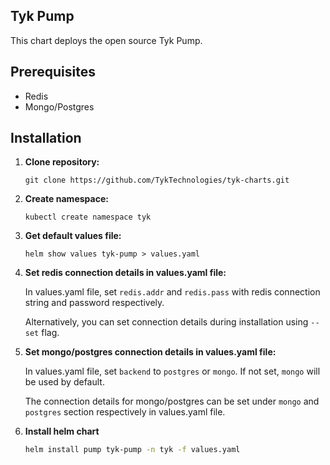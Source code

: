 ## Tyk Pump
This chart deploys the open source Tyk Pump. 

## Prerequisites
- Redis 
- Mongo/Postgres 


## Installation
1. **Clone repository:**
    ```
    git clone https://github.com/TykTechnologies/tyk-charts.git
    ```

2. **Create namespace:**
    ```
    kubectl create namespace tyk 
    ```

3. **Get default values file:**
    ```
    helm show values tyk-pump > values.yaml
    ```

4. **Set redis connection details in values.yaml file:**

    In values.yaml file, set `redis.addr` and `redis.pass` with redis connection string and password respectively.

    Alternatively, you can set connection details during installation using `--set` flag.

5. **Set mongo/postgres connection details in values.yaml file:**

    In values.yaml file, set `backend` to `postgres` or `mongo`. If not set, `mongo` will be used by default. 

    The connection details for mongo/postgres can be set under `mongo` and `postgres` section respectively in values.yaml file. 


5. **Install helm chart**

    ```bash
    helm install pump tyk-pump -n tyk -f values.yaml
    ```